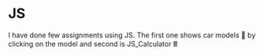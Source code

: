 # JS
I have done few assignments using JS. 
The first one shows car models 🚗 by clicking on the model and second is JS_Calculator 🖩
